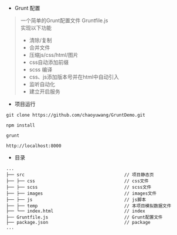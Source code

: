 * Grunt 配置
> 一个简单的Grunt配置文件 Gruntfile.js   
> 实现以下功能  
> * 清除/复制 
> * 合并文件  
> * 压缩js/css/html/图片 
> * css自动添加前缀  
> * scss 编译 
> * css、js添加版本号并在html中自动引入 
> * 监听自动化 
> * 建立开启服务 

* 项目运行
```
git clone https://github.com/chaoyuwang/GruntDemo.git

npm install

grunt

http://localhost:8000
```

* 目录

```
...
├── src                                      // 项目静态页
├── ├── css                                  // css文件
├── ├── scss                                 // scss文件
├── ├── images                               // images文件
├── ├── js                                   // js脚本
├── ├── temp                                 // 本项目模拟数据文件
├── └── index.html                           // index
├── Gruntfile.js                             // Grunt配置文件
├── package.json                             // package
...
```